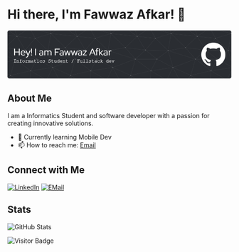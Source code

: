 # Hi there, I'm Fawwaz Afkar! 👋

![Profile Banner](banner.png)

## About Me

I am a Informatics Student and software developer with a passion for creating innovative solutions.

- 🌱 Currently learning Mobile Dev
- 📫 How to reach me: [Email](mailto:fawazafkarr@gmail.com)

## Connect with Me

[![LinkedIn](https://img.shields.io/badge/LinkedIn-0077B5?style=for-the-badge&logo=linkedin&logoColor=white)](https://www.linkedin.com/in/fawwaz-afkar-muzakky)
[![EMail](https://img.shields.io/badge/Gmail-D14836?style=for-the-badge&logo=gmail&logoColor=white)](mailto:fawazafkarr@gmail.com)

## Stats

![GitHub Stats](https://github-readme-stats.vercel.app/api?username=FawwazAfkar&show_icons=true)

![Visitor Badge](https://visitor-badge.laobi.icu/badge?page_id=FawwazAfkar)

<!---
FawwazAfkar/FawwazAfkar is a ✨ special ✨ repository because its `README.md` (this file) appears on your GitHub profile.
You can click the Preview link to take a look at your changes.
--->
